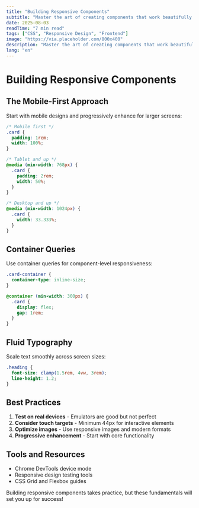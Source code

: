 ```yaml
---
title: "Building Responsive Components"
subtitle: "Master the art of creating components that work beautifully across all device sizes."
date: 2025-08-03
readTime: "7 min read"
tags: ["CSS", "Responsive Design", "Frontend"]
image: "https://via.placeholder.com/800x400"
description: "Master the art of creating components that work beautifully across all device sizes."
lang: "en"
---
```


# Building Responsive Components

## The Mobile-First Approach

Start with mobile designs and progressively enhance for larger screens:

```css
/* Mobile first */
.card {
  padding: 1rem;
  width: 100%;
}

/* Tablet and up */
@media (min-width: 768px) {
  .card {
    padding: 2rem;
    width: 50%;
  }
}

/* Desktop and up */
@media (min-width: 1024px) {
  .card {
    width: 33.333%;
  }
}
```

## Container Queries

Use container queries for component-level responsiveness:

```css
.card-container {
  container-type: inline-size;
}

@container (min-width: 300px) {
  .card {
    display: flex;
    gap: 1rem;
  }
}
```

## Fluid Typography

Scale text smoothly across screen sizes:

```css
.heading {
  font-size: clamp(1.5rem, 4vw, 3rem);
  line-height: 1.2;
}
```

## Best Practices

1. **Test on real devices** - Emulators are good but not perfect
2. **Consider touch targets** - Minimum 44px for interactive elements
3. **Optimize images** - Use responsive images and modern formats
4. **Progressive enhancement** - Start with core functionality

## Tools and Resources

- Chrome DevTools device mode
- Responsive design testing tools
- CSS Grid and Flexbox guides

Building responsive components takes practice, but these fundamentals will set you up for success!